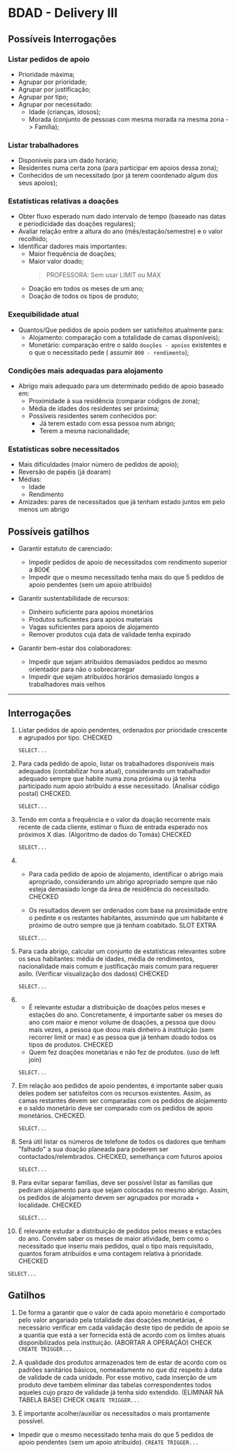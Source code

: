 # BDAD - Delivery III

## Possíveis Interrogações

### Listar pedidos de apoio

- Prioridade máxima;
- Agrupar por prioridade;
- Agrupar por justificação;
- Agrupar por tipo;
- Agrupar por necessitado:
    - Idade (crianças, idosos);
    - Morada (conjunto de pessoas com mesma morada na mesma zona -> Família);

### Listar trabalhadores

- Disponíveis para um dado horário;
- Residentes numa certa zona (para participar em apoios dessa zona);
- Conhecidos de um necessitado (por já terem coordenado algum dos seus apoios);

### Estatísticas relativas a doações

- Obter fluxo esperado num dado intervalo de tempo (baseado nas datas e periodicidade das doações regulares);
- Avaliar relação entre a altura do ano (mês/estação/semestre) e o valor recolhido;
- Identificar dadores mais importantes:
    - Maior frequência de doações;
    - Maior valor doado;
      > PROFESSORA: Sem usar LIMIT ou MAX
    - Doação em todos os meses de um ano;
    - Doação de todos os tipos de produto;

### Exequibilidade atual

- Quantos/Que pedidos de apoio podem ser satisfeitos atualmente para:
    - Alojamento: comparação com a totalidade de camas disponíveis);
    - Monetário: comparação entre o saldo `doações - apoios` existentes e o que o necessitado pede (
      assumir `800 - rendimento`);

### Condições mais adequadas para alojamento

- Abrigo mais adequado para um determinado pedido de apoio baseado em:
    - Proximidade à sua residência (comparar códigos de zona);
    - Média de idades dos residentes ser próxima;
    - Possíveis residentes serem conhecidos por:
        - Já terem estado com essa pessoa num abrigo;
        - Terem a mesma nacionalidade;

### Estatísticas sobre necessitados

- Mais dificuldades (maior número de pedidos de apoio);
- Reversão de papéis (já doaram)
- Médias:
    - Idade
    - Rendimento
- Amizades: pares de necessitados que já tenham estado juntos em pelo menos um abrigo

## Possíveis gatilhos

- Garantir estatuto de carenciado:
    - Impedir pedidos de apoio de necessitados com rendimento superior a 800€
    - Impedir que o mesmo necessitado tenha mais do que 5 pedidos de apoio pendentes (sem um apoio atribuído)

- Garantir sustentabilidade de recursos:
    - Dinheiro suficiente para apoios monetários
    - Produtos suficientes para apoios materiais
    - Vagas suficientes para apoios de alojamento
    - Remover produtos cuja data de validade tenha expirado

- Garantir bem-estar dos colaboradores:
    - Impedir que sejam atribuídos demasiados pedidos ao mesmo orientador para não o sobrecarregar
    - Impedir que sejam atribuídos horários demasiado longos a trabalhadores mais velhos

--- 




## Interrogações

1. Listar pedidos de apoio pendentes, ordenados por prioridade crescente e agrupados por tipo. CHECKED

   ```SELECT...```


2. Para cada pedido de apoio, listar os trabalhadores disponíveis mais adequados (contabilizar hora atual), considerando um trabalhador adequado
   sempre que habite numa zona próxima ou já tenha participado num apoio atribuído a esse necessitado. (Analisar código postal) CHECKED.

   ```SELECT...```


3. Tendo em conta a frequência e o valor da doação recorrente mais recente de cada cliente, estimar o fluxo de entrada
   esperado nos próximos X dias. (Algoritmo de dados do Tomás) CHECKED

   ```SELECT...```


4. - Para cada pedido de apoio de alojamento, identificar o abrigo mais apropriado, considerando um abrigo apropriado
   sempre que não esteja demasiado longe da área de residência do necessitado. CHECKED
   
   - Os resultados devem ser ordenados com
   base na proximidade entre o pedinte e os restantes habitantes, assumindo que um habitante é próximo de outro sempre
   que já tenham coabitado. SLOT EXTRA 

   ```SELECT...```


5. Para cada abrigo, calcular um conjunto de estatísticas relevantes sobre os seus habitantes: média de idades, média de
   rendimentos, nacionalidade mais comum e justificação mais comum para requerer asilo. (Verificar visualização dos dadoss) CHECKED

   ```SELECT...```


6. - É relevante estudar a distribuição de doações pelos meses e estações do ano. Concretamente, é importante
   saber os meses do ano com maior e menor volume de doações, a pessoa que doou mais vezes, a pessoa que doou mais dinheiro à instituição (sem recorrer limit or max) e as pessoa que já tenham doado todos os tipos de produtos.  CHECKED
   - Quem fez doações monetárias e não fez de produtos. (uso de left join)

   ```SELECT...```


7. Em relação aos pedidos de apoio pendentes, é importante saber quais deles podem ser satisfeitos com os recursos
   existentes. Assim, as camas restantes devem ser comparadas com os pedidos de alojamento e o saldo monetário deve ser
   comparado com os pedidos de apoio monetários. CHECKED.

   ```SELECT...```


8. Será útil listar os números de telefone de todos os dadores que tenham "falhado" a sua doação planeada para poderem
   ser contactados/relembrados. CHECKED, semelhança com futuros apoios

   ```SELECT...```


9. Para evitar separar famílias, deve ser possível listar as famílias que pediram alojamento para que sejam colocadas no
   mesmo abrigo. Assim, os pedidos de alojamento devem ser agrupados por morada + localidade. CHECKED
   
   ```SELECT...```


10. É relevante estudar a distribuição de pedidos pelos meses e estações do ano. Convém saber os meses de maior atividade, bem como o necessitado que inseriu mais pedidos, qual o tipo mais requisitado, quantos foram atribuídos e uma contagem relativa à prioridade. CHECKED

   ```SELECT...```

## Gatilhos

1. De forma a garantir que o valor de cada apoio monetário é comportado pelo valor angariado pela totalidade das doações monetárias, é necessário verificar em cada validação deste tipo de pedido de apoio se a quantia que está a ser fornecida está de acordo com os limites atuais disponibilizados pela instituição. (ABORTAR A OPERAÇÃO) CHECK
  ```CREATE TRIGGER...```

2. A qualidade dos produtos armazenados tem de estar de acordo com os padrões sanitários básicos, nomeadamente no que diz respeito à data de validade de cada unidade. Por esse motivo, cada inserção de um produto deve também eliminar das tabelas correspondentes todos aqueles cujo prazo de validade já tenha sido extendido. (ELIMINAR NA TABELA BASE) CHECK
  ```CREATE TRIGGER...```

3. É importante acolher/auxiliar os necessitados o mais prontamente possível. 
  - Impedir que o mesmo necessitado tenha mais do que 5 pedidos de apoio pendentes (sem um apoio atribuído).
  ```CREATE TRIGGER...```
